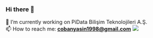 ### Hi there 👋
🔭 I’m currently working on PiData Bilişim Teknolojileri A.Ş. <br/>
📫 How to reach me:<b> cobanyasin1998@gmail.com</b>
<img src="https://github-readme-stats.vercel.app/api?username=cobanyasin1998&&show_icons=true&title_color=ffffff&icon_color=bb2acf&text_color=daf7dc&bg_color=151515">





<!--
**cobanyasin1998/cobanyasin1998** is a ✨ _special_ ✨ repository because its `README.md` (this file) appears on your GitHub profile.

Here are some ideas to get you started:

- 🔭 I’m currently working on ...
- 🌱 I’m currently learning ...
- 👯 I’m looking to collaborate on ...
- 🤔 I’m looking for help with ...
- 💬 Ask me about ...
- 📫 How to reach me: ...
- 😄 Pronouns: ...
- ⚡ Fun fact: ...
-->

